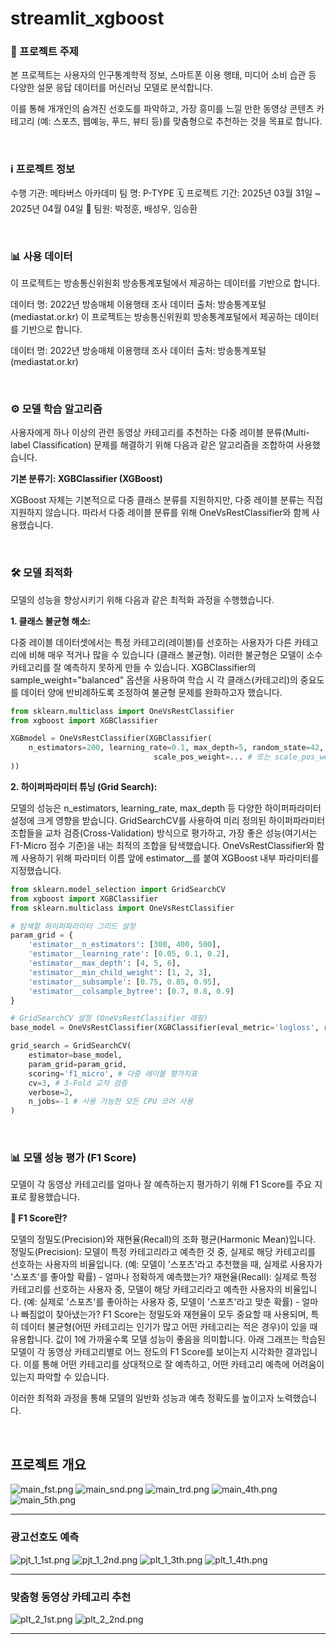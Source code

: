 # streamlit_xgboost
### 🎯 프로젝트 주제
본 프로젝트는 사용자의 인구통계학적 정보, 스마트폰 이용 행태, 미디어 소비 습관 등 다양한 설문 응답 데이터를 머신러닝 모델로 분석합니다.

이를 통해 개개인의 숨겨진 선호도를 파악하고, 가장 흥미를 느낄 만한 동영상 콘텐츠 카테고리 (예: 스포츠, 웹예능, 푸드, 뷰티 등)를 맞춤형으로 추천하는 것을 목표로 합니다.

<br/>

### ℹ️ 프로젝트 정보
수행 기관: 메타버스 아카데미
팀 명: P-TYPE
🗓️ 프로젝트 기간: 2025년 03월 31일 ~ 2025년 04월 04일
👥 팀원: 박정훈, 배성우, 임승환

<br/>

### 📊 사용 데이터
이 프로젝트는 방송통신위원회 방송통계포털에서 제공하는 데이터를 기반으로 합니다.

데이터 명: 2022년 방송매체 이용행태 조사
데이터 출처: 방송통계포털 (mediastat.or.kr)
이 프로젝트는 방송통신위원회 방송통계포털에서 제공하는 데이터를 기반으로 합니다.

데이터 명: 2022년 방송매체 이용행태 조사
데이터 출처: 방송통계포털 (mediastat.or.kr)

<br/>

### ⚙️ 모델 학습 알고리즘
사용자에게 하나 이상의 관련 동영상 카테고리를 추천하는 다중 레이블 분류(Multi-label Classification) 문제를 해결하기 위해 다음과 같은 알고리즘을 조합하여 사용했습니다.

**기본 분류기: XGBClassifier (XGBoost)**

XGBoost 자체는 기본적으로 다중 클래스 분류를 지원하지만, 다중 레이블 분류는 직접 지원하지 않습니다.
따라서 다중 레이블 분류를 위해 OneVsRestClassifier와 함께 사용했습니다.

<br/>

### 🛠️ 모델 최적화
모델의 성능을 향상시키기 위해 다음과 같은 최적화 과정을 수행했습니다.

**1. 클래스 불균형 해소:**

다중 레이블 데이터셋에서는 특정 카테고리(레이블)를 선호하는 사용자가 다른 카테고리에 비해 매우 적거나 많을 수 있습니다 (클래스 불균형).
이러한 불균형은 모델이 소수 카테고리를 잘 예측하지 못하게 만들 수 있습니다.
XGBClassifier의 sample_weight="balanced" 옵션을 사용하여 학습 시 각 클래스(카테고리)의 중요도를 데이터 양에 반비례하도록 조정하여 불균형 문제를 완화하고자 했습니다.
```python
from sklearn.multiclass import OneVsRestClassifier
from xgboost import XGBClassifier

XGBmodel = OneVsRestClassifier(XGBClassifier(
    n_estimators=200, learning_rate=0.1, max_depth=5, random_state=42,
                                scale_pos_weight=... # 또는 scale_pos_weight 파라미터 활용
))
```

**2. 하이퍼파라미터 튜닝 (Grid Search):**

모델의 성능은 n_estimators, learning_rate, max_depth 등 다양한 하이퍼파라미터 설정에 크게 영향을 받습니다.
GridSearchCV를 사용하여 미리 정의된 하이퍼파라미터 조합들을 교차 검증(Cross-Validation) 방식으로 평가하고, 가장 좋은 성능(여기서는 F1-Micro 점수 기준)을 내는 최적의 조합을 탐색했습니다.
OneVsRestClassifier와 함께 사용하기 위해 파라미터 이름 앞에 estimator__를 붙여 XGBoost 내부 파라미터를 지정했습니다.
```python
from sklearn.model_selection import GridSearchCV
from xgboost import XGBClassifier
from sklearn.multiclass import OneVsRestClassifier

# 탐색할 하이퍼파라미터 그리드 설정
param_grid = {
    'estimator__n_estimators': [300, 400, 500],
    'estimator__learning_rate': [0.05, 0.1, 0.2],
    'estimator__max_depth': [4, 5, 6],
    'estimator__min_child_weight': [1, 2, 3],
    'estimator__subsample': [0.75, 0.85, 0.95],
    'estimator__colsample_bytree': [0.7, 0.8, 0.9]
}

# GridSearchCV 설정 (OneVsRestClassifier 래핑)
base_model = OneVsRestClassifier(XGBClassifier(eval_metric='logloss', random_state=42))

grid_search = GridSearchCV(
    estimator=base_model,
    param_grid=param_grid,
    scoring='f1_micro', # 다중 레이블 평가지표
    cv=3, # 3-Fold 교차 검증
    verbose=2,
    n_jobs=-1 # 사용 가능한 모든 CPU 코어 사용
)
```

<br/>

### 📊 모델 성능 평가 (F1 Score)
모델이 각 동영상 카테고리를 얼마나 잘 예측하는지 평가하기 위해 F1 Score를 주요 지표로 활용했습니다.

**🤔 F1 Score란?**

모델의 정밀도(Precision)와 재현율(Recall)의 조화 평균(Harmonic Mean)입니다.
정밀도(Precision): 모델이 특정 카테고리라고 예측한 것 중, 실제로 해당 카테고리를 선호하는 사용자의 비율입니다. (예: 모델이 '스포츠'라고 추천했을 때, 실제로 사용자가 '스포츠'를 좋아할 확률) - 얼마나 정확하게 예측했는가?
재현율(Recall): 실제로 특정 카테고리를 선호하는 사용자 중, 모델이 해당 카테고리라고 예측한 사용자의 비율입니다. (예: 실제로 '스포츠'를 좋아하는 사용자 중, 모델이 '스포츠'라고 맞춘 확률) - 얼마나 빠짐없이 찾아냈는가?
F1 Score는 정밀도와 재현율이 모두 중요할 때 사용되며, 특히 데이터 불균형(어떤 카테고리는 인기가 많고 어떤 카테고리는 적은 경우)이 있을 때 유용합니다. 값이 1에 가까울수록 모델 성능이 좋음을 의미합니다.
아래 그래프는 학습된 모델이 각 동영상 카테고리별로 어느 정도의 F1 Score를 보이는지 시각화한 결과입니다. 이를 통해 어떤 카테고리를 상대적으로 잘 예측하고, 어떤 카테고리 예측에 어려움이 있는지 파악할 수 있습니다.

이러한 최적화 과정을 통해 모델의 일반화 성능과 예측 정확도를 높이고자 노력했습니다.

<br/>

## 프로젝트 개요
![main_fst.png](main_fst.png)
![main_snd.png](main_snd.png)
![main_trd.png](main_trd.png)
![main_4th.png](main_4th.png)
![main_5th.png](main_5th.png)

---

### **광고선호도 예측**
![pjt_1_1st.png](pjt_1_1st.png)
![pjt_1_2nd.png](pjt_1_2nd.png)
![plt_1_3th.png](plt_1_3th.png)
![plt_1_4th.png](plt_1_4th.png)

---

### **맞춤형 동영상 카테고리 추천**
![plt_2_1st.png](plt_2_1st.png)
![plt_2_2nd.png](plt_2_2nd.png)

---
